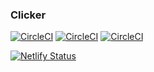### Clicker

[![CircleCI](https://circleci.com/gh/teamclicker/clicker/tree/master.svg?style=svg&circle-token=6f621ea70e1a65a7dc4a1b9d10defa2989f2904d)](https://circleci.com/gh/teamclicker/clicker/tree/master)
[![CircleCI](https://circleci.com/gh/teamclicker/clicker/tree/release.svg?style=svg&circle-token=6f621ea70e1a65a7dc4a1b9d10defa2989f2904d)](https://circleci.com/gh/teamclicker/clicker/tree/stage)
[![CircleCI](https://circleci.com/gh/teamclicker/clicker/tree/develop.svg?style=svg&circle-token=6f621ea70e1a65a7dc4a1b9d10defa2989f2904d)](https://circleci.com/gh/teamclicker/clicker/tree/develop)

[![Netlify Status](https://api.netlify.com/api/v1/badges/15292ae9-9229-46a4-baea-50e6ea54e90d/deploy-status)](https://app.netlify.com/sites/tryclicker/deploys)

